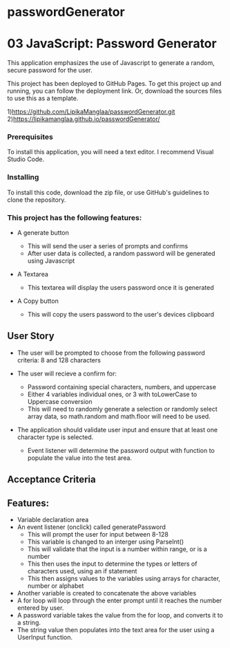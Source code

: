 # passwordGenerator

# 03 JavaScript: Password Generator



This application emphasizes the use of Javascript to generate a random, secure password for the user. 

This project has been deployed to GitHub Pages. To get this project up and running, you can follow the deployment link. Or, download the sources files to use this as a template.

1)https://github.com/LipikaManglaa/passwordGenerator.git
2)https://lipikamanglaa.github.io/passwordGenerator/
### Prerequisites

To install this application, you will need a text editor. I recommend Visual Studio Code. 

### Installing

To install this code, download the zip file, or use GitHub's guidelines to clone the repository. 

### This project has the following features: 
* A generate button
    * This will send the user a series of prompts and confirms
    * After user data is collected, a random password will be generated using Javascript


* A Textarea
    * This textarea will display the users password once it is generated


* A Copy button 
    * This will copy the users password to the user's devices clipboard

## User Story


* The user will be prompted to choose from the following password criteria: 8 and 128 characters
* The user will recieve a confirm for: 
    * Password containing special characters, numbers, and uppercase
    * Either 4 variables individual ones, or 3 with toLowerCase to Uppercase conversion
    * This will need to randomly generate a selection or randomly select array data, so math.random and math.floor will need to be used.     
* The application should validate user input and ensure that at least one character type is selected.
   
    * Event listener will determine the password output with function to populate the value into the test area.


 

## Acceptance Criteria
## Features:
* Variable declaration area 
* An event listener (onclick) called generatePassword
    * This will prompt the user for input between 8-128
    * This variable is changed to an interger using ParseInt()
    * This will validate that the input is a number within range, or is a number
    * This then uses the input to determine the types or letters of characters used, using an if statement
    * This then assigns values to the variables using arrays for character, number or alphabet
* Another variable is created to concatenate the above variables
* A for loop will loop through the enter prompt until it reaches the number entered by user. 
* A password variable takes the value from the for loop, and converts it to a string. 
* The string value then populates into the text area for the user using a UserInput function.



